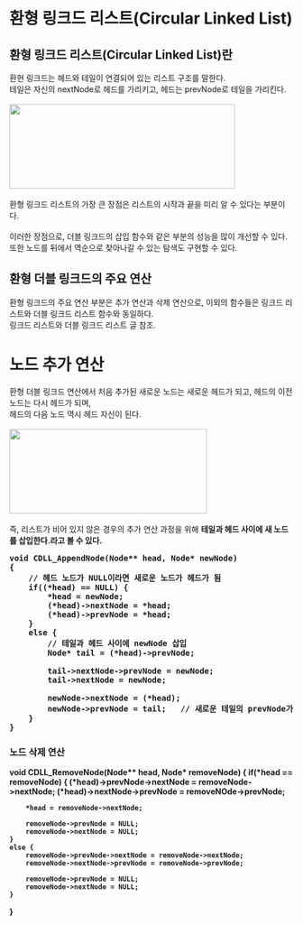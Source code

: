 # 환형 링크드 리스트(Circular Linked List)

## 환형 링크드 리스트(Circular Linked List)란
환현 링크드는 헤드와 테일이 연결되어 있는 리스트 구조를 말한다.
<br>
테일은 자신의 nextNode로 헤드를 가리키고, 헤드는 prevNode로 테일을 가리킨다.
<br>
<br>
<img src="https://user-images.githubusercontent.com/87363461/200290277-2ce397c2-bea9-49c3-9a47-e3976ff7df72.JPG" width="400" height="150">
<br>
<br>
환형 링크드 리스트의 가장 큰 장점은 리스트의 시작과 끝을 미리 알 수 있다는 부분이다.
<br>
<br>
이러한 장점으로, 더블 링크드의 삽입 함수와 같은 부분의 성능을 많이 개선할 수 있다.
<br>
또한 노드를 뒤에서 역순으로 찾아나갈 수 있는 탐색도 구현할 수 있다.

## 환형 더블 링크드의 주요 연산
환형 링크드의 주요 연산 부분은 추가 연산과 삭제 연산으로, 이외의 함수들은 링크드 리스트와 더블 링크드 리스트 함수와 동일하다.
<br>
링크드 리스트와 더블 링크드 리스트 글 참조.

# 노드 추가 연산
환형 더블 링크드 연산에서 처음 추가된 새로운 노드는 새로운 헤드가 되고, 헤드의 이전 노드는 다시 헤드가 되며,
<br>
헤드의 다음 노드 역시 헤드 자신이 된다.
<br>
<br>
<img src="https://user-images.githubusercontent.com/87363461/200291184-a8b1d8b7-be79-42ca-a18b-e6835c06a6cf.JPG" width="350" height="150">
<br>
<br>
즉, 리스트가 비어 있지 않은 경우의 추가 연산 과정을 위해 <b>테일과 헤드 사이에 새 노드를 삽입한다.<b>라고 볼 수 있다.
<pre>
void CDLL_AppendNode(Node** head, Node* newNode)
{
    // 헤드 노드가 NULL이라면 새로운 노드가 헤드가 됨
    if((*head) == NULL) {
        *head = newNode;
        (*head)->nextNode = *head;
        (*head)->prevNode = *head;
    }
    else {
        // 테일과 헤드 사이에 newNode 삽입
        Node* tail = (*head)->prevNode;
        
        tail->nextNode->prevNode = newNode;
        tail->nextNode = newNode;
        
        newNode->nextNode = (*head);
        newNode->prevNode = tail;   // 새로운 테일의 prevNode가 기존의 테일을 가리킴
    }
}
</pre>

### 노드 삭제 연산
void CDLL_RemoveNode(Node** head, Node* removeNode)
{
    if(*head == removeNode) {
        (*head)->prevNode->nextNode = removeNode->nextNode;
        (*head)->nextNode->prevNode = removeNOde->prevNode;
        
        *head = removeNode->nextNode;
        
        removeNode->prevNode = NULL;
        removeNode->nextNode = NULL;
    }
    else {
        removeNode->prevNode->nextNode = removeNode->nextNode;
        removeNode->nextNode->prevNode = removeNode->prevNode;
        
        removeNode->prevNode = NULL;
        removeNode->nextNode = NULL;
    }
}
